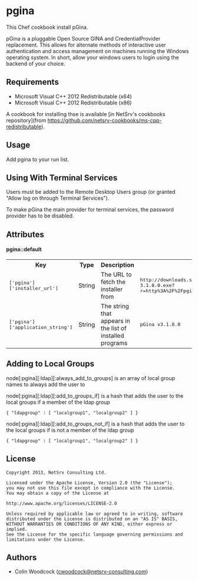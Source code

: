 pgina
=====
This Chef cookbook install pGina.

pGina is a pluggable Open Source GINA and CredentialProvider replacement. This allows for alternate methods of interactive user authentication
and access management on machines running the Windows operating system. In short, allow your windows users to login using the backend of your choice.

Requirements
------------
* Microsoft Visual C++ 2012 Redistributable (x64)
* Microsoft Visual C++ 2012 Redistributable (x86)

A cookbook for installing thse is available [in NetSrv's cookbooks repository](from https://github.com/netsrv-cookbooks/ms-cpp-redistributable).

Usage
-----
Add pgina to your run list.

Using With Terminal Services
----------------------------
Users must be added to the Remote Desktop Users group (or granted "Allow log on through Terminal Services").

To make pGina the main provider for terminal services, the password provider has to be disabled.

Attributes
----------
#### pgina::default
<table>
  <tr>
    <th>Key</th>
    <th>Type</th>
    <th>Description</th>
    <th>Default</th>
  </tr>
  <tr>
    <td><tt>['pgina']['installer_url']</tt></td>
    <td>String</td>
    <td>The URL to fetch the installer from</td>
    <td><tt>http://downloads.sourceforge.net/project/pgina/3.1/pGinaSetup-3.1.8.0.exe?r=http%3A%2F%2Fpgina.org%2Fdownload.html&ts=1372522691&use_mirror=surfnet</tt></td>
  </tr>
  <tr>
    <td><tt>['pgina']['application_string']</tt></td>
    <td>String</td>
    <td>The string that appears in the list of installed programs</td>
    <td><tt>pGina v3.1.8.0</tt></td>
  </tr>
</table>

Adding to Local Groups
----------------------

node[:pgina][:ldap][:always_add_to_groups] is an array of local group names to always add the user to

node[:pgina][:ldap][:add_to_groups_if] is a hash that adds the user to the local groups if a member of the ldap group

    { "ldapgroup" : [ "localgroup1", "localgroup2" ] }

node[:pgina][:ldap][:add_to_groups_not_if] is a hash that adds the user to the local groups if is not a member of the ldap group

    { "ldapgroup" : [ "localgroup1", "localgroup2" ] }

License
-------
    Copyright 2013, NetSrv Consulting Ltd.

    Licensed under the Apache License, Version 2.0 (the "License");
    you may not use this file except in compliance with the License.
    You may obtain a copy of the License at

    http://www.apache.org/licenses/LICENSE-2.0

    Unless required by applicable law or agreed to in writing, software
    distributed under the License is distributed on an "AS IS" BASIS,
    WITHOUT WARRANTIES OR CONDITIONS OF ANY KIND, either express or implied.
    See the License for the specific language governing permissions and
    limitations under the License.

Authors
-------
* Colin Woodcock (<cwoodcock@netsrv-consulting.com>)

